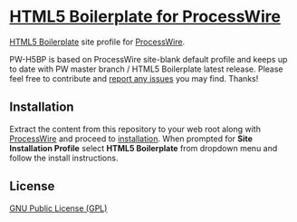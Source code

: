 # [HTML5 Boilerplate for ProcessWire](https://github.com/BlowbackDesign/PW-H5BP)

[HTML5 Boilerplate](https://html5boilerplate.com) site profile for [ProcessWire](https://processwire.com).

PW-H5BP is based on ProcessWire site-blank default profile and keeps up to date with PW master branch / HTML5 Boilerplate latest release. Please feel free to contribute and [report any issues](https://github.com/BlowbackDesign/PW-H5BP/issues) you may find. Thanks!

## Installation

Extract the content from this repository to your web root along with [ProcessWire](https://github.com/ryancramerdesign/ProcessWire) and proceed to [installation](https://github.com/ryancramerdesign/ProcessWire#installation). When prompted for **Site Installation Profile** select **HTML5 Boilerplate** from dropdown menu and follow the install instructions.

## License

[GNU Public License (GPL)](http://www.gnu.org/copyleft/gpl.html)